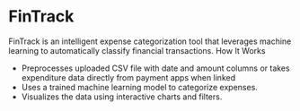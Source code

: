 # FinTrack
FinTrack is an intelligent expense categorization tool that leverages machine learning to automatically classify financial transactions.
How It Works
- Preprocesses uploaded CSV file with date and amount columns or takes expenditure data directly from payment apps when linked
- Uses a trained machine learning model to categorize expenses.
- Visualizes the data using interactive charts and filters.
